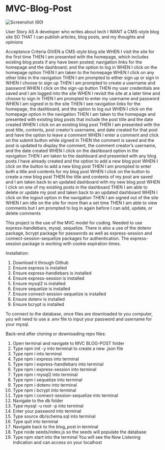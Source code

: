 # MVC-Blog-Post

![Screenshot (60)](https://user-images.githubusercontent.com/108914519/219268716-c71ad581-5e59-470a-a224-d61980b32427.png)


User Story
AS A developer who writes about tech
I WANT a CMS-style blog site
SO THAT I can publish articles, blog posts, and my thoughts and opinions


Acceptance Criteria
GIVEN a CMS-style blog site
WHEN I visit the site for the first time
THEN I am presented with the homepage, which includes existing blog posts if any have been posted; navigation links for the homepage and the dashboard; and the option to log in
WHEN I click on the homepage option
THEN I am taken to the homepage
WHEN I click on any other links in the navigation
THEN I am prompted to either sign up or sign in
WHEN I choose to sign up
THEN I am prompted to create a username and password
WHEN I click on the sign-up button
THEN my user credentials are saved and I am logged into the site
WHEN I revisit the site at a later time and choose to sign in
THEN I am prompted to enter my username and password
WHEN I am signed in to the site
THEN I see navigation links for the homepage, the dashboard, and the option to log out
WHEN I click on the homepage option in the navigation
THEN I am taken to the homepage and presented with existing blog posts that include the post title and the date created
WHEN I click on an existing blog post
THEN I am presented with the post title, contents, post creator’s username, and date created for that post and have the option to leave a comment
WHEN I enter a comment and click on the submit button while signed in
THEN the comment is saved and the post is updated to display the comment, the comment creator’s username, and the date created
WHEN I click on the dashboard option in the navigation
THEN I am taken to the dashboard and presented with any blog posts I have already created and the option to add a new blog post
WHEN I click on the button to add a new blog post
THEN I am prompted to enter both a title and contents for my blog post
WHEN I click on the button to create a new blog post
THEN the title and contents of my post are saved and I am taken back to an updated dashboard with my new blog post
WHEN I click on one of my existing posts in the dashboard
THEN I am able to delete or update my post and taken back to an updated dashboard
WHEN I click on the logout option in the navigation
THEN I am signed out of the site
WHEN I am idle on the site for more than a set time
THEN I am able to view comments but I am prompted to log in again before I can add, update, or delete comments

This project is the use of the MVC model for coding. Needed to use express-handlebars, mysql, sequelize. There is also a use of the dotenv package, bcrypt package for passwords as well as express-session and connect-session-sequelize packages for authentication. The express-session package is working with cookie expiration times.

Installation:
1. Download it through Github
2. Ensure express is installed
3. Ensure express-handlebars is installed
4. Ensure express-session is installed
5. Ensure mysql2 is installed
6. Ensure sequelize is installed
7. Ensure connect-session-sequelize is installed
8. Ensure dotenv is installed
8. Ensure bcrypt is installed

To connect to the database, once files are downloaded to you computer, you will need to use a .env file to input your password and username for your mysql.

Back-end after cloning or downloading repo files:

1. Open terminal and navigate to MVC BLOG-POST folder
2. Type npm init -y into terminal to create a new .json file
3. Type npm i into terminal
4. Type npm i express into terminal
5. Type npm i express-handlebars into terminal
6. Type npm i express-session into terminal
7. Type npm i mysql2 into terminal
8. Type npm i sequelize into terminal
9. Type npm i dotenv into terminal
10. Type npm i bcrypt into terminal
11. Type npm i connect-session-sequelize into terminal
12. Navigate to the db folder
13. Type mysql -u root -p into terminal
14. Enter your password into terminal
15. Type source db/schema.sql into terminal
16. Type quit into terminal
17. Navigate back to the blog_post in terminal
18. Type node seeds/index.js so the seeds will populate the database
19. Type npm start into the terminal
You will see the Now Listening indication and can access on your localhost
